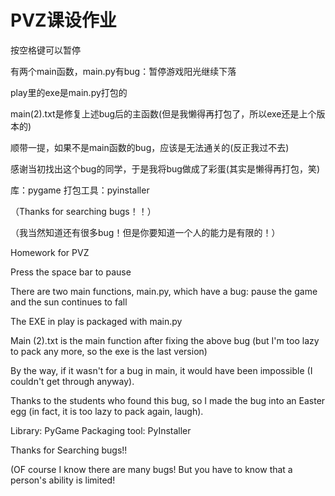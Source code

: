 # PVZ课设作业

按空格键可以暂停

有两个main函数，main.py有bug：暂停游戏阳光继续下落

play里的exe是main.py打包的

main(2).txt是修复上述bug后的主函数(但是我懒得再打包了，所以exe还是上个版本的)

顺带一提，如果不是main函数的bug，应该是无法通关的(反正我过不去)

感谢当初找出这个bug的同学，于是我将bug做成了彩蛋(其实是懒得再打包，笑)

库：pygame 打包工具：pyinstaller

（Thanks for searching bugs！！）

（我当然知道还有很多bug！但是你要知道一个人的能力是有限的！）

Homework for PVZ

Press the space bar to pause

There are two main functions, main.py, which have a bug: pause the game and the sun continues to fall

The EXE in play is packaged with main.py

Main (2).txt is the main function after fixing the above bug (but I'm too lazy to pack any more, so the exe is the last version)

By the way, if it wasn't for a bug in main, it would have been impossible (I couldn't get through anyway).

Thanks to the students who found this bug, so I made the bug into an Easter egg (in fact, it is too lazy to pack again, laugh).

Library: PyGame Packaging tool: PyInstaller

Thanks for Searching bugs!!

(OF course I know there are many bugs! But you have to know that a person's ability is limited!
